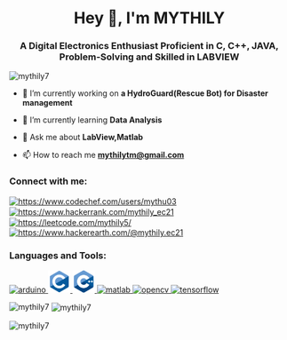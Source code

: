 <h1 align="center">Hey 👋, I'm MYTHILY</h1>
<h3 align="center">A Digital Electronics Enthusiast Proficient in C, C++, JAVA, Problem-Solving and Skilled in LABVIEW </h3>

<p align="left"> <img src="https://komarev.com/ghpvc/?username=mythily7&label=Profile%20views&color=0e75b6&style=flat" alt="mythily7" /> </p>

- 🔭 I’m currently working on **a HydroGuard(Rescue Bot) for Disaster management**

- 🌱 I’m currently learning **Data Analysis**

- 💬 Ask me about **LabView,Matlab**

- 📫 How to reach me **mythilytm@gmail.com**

<h3 align="left">Connect with me:</h3>
<p align="left">
<a href="https://www.codechef.com/users/https://www.codechef.com/users/mythu03" target="blank"><img align="center" src="https://cdn.jsdelivr.net/npm/simple-icons@3.1.0/icons/codechef.svg" alt="https://www.codechef.com/users/mythu03" height="30" width="40" /></a>
<a href="https://www.hackerrank.com/https://www.hackerrank.com/mythily_ec21" target="blank"><img align="center" src="https://raw.githubusercontent.com/rahuldkjain/github-profile-readme-generator/master/src/images/icons/Social/hackerrank.svg" alt="https://www.hackerrank.com/mythily_ec21" height="30" width="40" /></a>
<a href="https://www.leetcode.com/https://leetcode.com/mythily5/" target="blank"><img align="center" src="https://raw.githubusercontent.com/rahuldkjain/github-profile-readme-generator/master/src/images/icons/Social/leet-code.svg" alt="https://leetcode.com/mythily5/" height="30" width="40" /></a>
<a href="https://www.hackerearth.com/https://www.hackerearth.com/@mythily.ec21" target="blank"><img align="center" src="https://raw.githubusercontent.com/rahuldkjain/github-profile-readme-generator/master/src/images/icons/Social/hackerearth.svg" alt="https://www.hackerearth.com/@mythily.ec21" height="30" width="40" /></a>
</p>

<h3 align="left">Languages and Tools:</h3>
<p align="left"> <a href="https://www.arduino.cc/" target="_blank" rel="noreferrer"> <img src="https://cdn.worldvectorlogo.com/logos/arduino-1.svg" alt="arduino" width="40" height="40"/> </a> <a href="https://www.cprogramming.com/" target="_blank" rel="noreferrer"> <img src="https://raw.githubusercontent.com/devicons/devicon/master/icons/c/c-original.svg" alt="c" width="40" height="40"/> </a> <a href="https://www.w3schools.com/cpp/" target="_blank" rel="noreferrer"> <img src="https://raw.githubusercontent.com/devicons/devicon/master/icons/cplusplus/cplusplus-original.svg" alt="cplusplus" width="40" height="40"/> </a> <a href="https://www.mathworks.com/" target="_blank" rel="noreferrer"> <img src="https://upload.wikimedia.org/wikipedia/commons/2/21/Matlab_Logo.png" alt="matlab" width="40" height="40"/> </a> <a href="https://opencv.org/" target="_blank" rel="noreferrer"> <img src="https://www.vectorlogo.zone/logos/opencv/opencv-icon.svg" alt="opencv" width="40" height="40"/> </a> <a href="https://www.tensorflow.org" target="_blank" rel="noreferrer"> <img src="https://www.vectorlogo.zone/logos/tensorflow/tensorflow-icon.svg" alt="tensorflow" width="40" height="40"/> </a> </p>

<p><img align="left" src="https://github-readme-stats.vercel.app/api/top-langs?username=mythily7&show_icons=true&locale=en&layout=compact" alt="mythily7" /></p>

<p>&nbsp;<img align="center" src="https://github-readme-stats.vercel.app/api?username=mythily7&show_icons=true&locale=en" alt="mythily7" /></p>

<p><img align="center" src="https://github-readme-streak-stats.herokuapp.com/?user=mythily7&" alt="mythily7" /></p>

